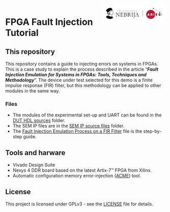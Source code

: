<div style="font-size:40px">
    <img src="https://github.com/LauraRgz/FPGA-Fault-Injection-Tutorial/blob/main/logo.jpg" width="200"  align="right" style="vertical-align: top;">
</div>

# FPGA Fault Injection Tutorial

## This repository
This repository contains a guide to injecting errors on systems in FPGAs. This is a case study to explain the process described in the article “_**Fault Injection Emulation for Systems in FPGAs: Tools, Techniques and Methodology**_”. The device under test selected for this demo is a finite impulse response (FIR) filter, but this methodology can be applied to other modules in the same way.

### Files
* The modules of the experimental set-up and UART can be found in the [DUT HDL sources](https://github.com/LauraRgz/FPGA-Fault-Injection-Tutorial/tree/main/DUT%20HDL%20sources) folder.
* The SEM IP files are in the [SEM IP source files](https://github.com/LauraRgz/FPGA-Fault-Injection-Tutorial/tree/main/SEM%20IP%20source%20files) folder.
* The [Fault Injection Emulation Process on a FIR Filter](https://github.com/LauraRgz/FPGA-Fault-Injection-Tutorial/blob/main/Fault%20Injection%20Emulation%20Process%20on%20a%20FIR%20Filter.pdf) file is the step-by-step guide.

## Tools and harware
* Vivado Design Suite
* Nexys 4 DDR board based on the latest Artix-7™ FPGA from Xilinx.
* Automatic configuration memory error-injection ([ACME](http://www.nebrija.es/aries/acme.htm)) tool.

## License
This project is licensed under GPLv3 - see the [LICENSE](https://github.com/LauraRgz/FPGA-Fault-Injection-Tutorial/blob/main/LICENSE.md) file for details.
